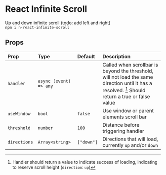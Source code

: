 # React Infinite Scroll
Up and down infinite scroll (todo: add left and right)  
`npm i n-react-infinite-scroll`

## Props

| Prop | Type | Default | Description |
|:-|:-|:-|:-
|`handler`|`async (event) => any`||Called when scrollbar is beyond the threshold, will not load the same direction until it has a resolved. [^handler-info] Should return a true or false value
|`useWindow`|`bool`|`false`| Use window or parent elements scroll bar |
|`threshold`|`number`|`100`| Distance before triggering handler
|`directions`|`Array<string>`|`["down"]`|Directions that will load, currently `up` and/or `down`


[^handler-info]: Handler should return a value to indicate success of loading, indicating to reserve scroll height (`direction`: `up`)